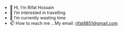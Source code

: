 - 👋 Hi, I’m Rifat Hossain
- 👀 I’m interested in travelling
- 🌱 I’m currently wasting time
- 📫 How to reach me ...My email: rifat8851@gmail.com
